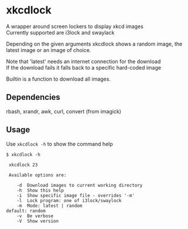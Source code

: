 # xkcdlock
A wrapper around screen lockers to display xkcd images  
Currently supported are i3lock and swaylack

Depending on the given arguments xkcdlock shows a random image, the latest
image or an image of choice.

Note that 'latest' needs an internet connection for the download  
If the download fails it falls back to a specific hard-coded image

Builtin is a function to download all images.

## Dependencies
rbash, xrandr, awk, curl, convert (from imagick)

## Usage
Use ```xkcdlock -h``` to show the command help
```
$ xkcdlock -h

 xkcdlock 23

 Available options are:

    -d  Download images to current working directory
    -h  Show this help
    -i  Show specific image file - overrides '-m'
    -l  Lock program: one of i3lock/swaylock
    -m  Mode: latest | random                                   default: random
    -v  Be verbose
    -V  Show version
```
